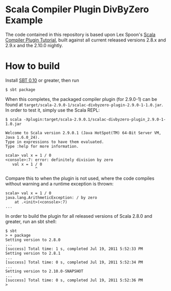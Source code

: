 [Scala Compiler Plugin Tutorial]: http://www.scala-lang.org/node/140
[SBT 0.10]: https://github.com/harrah/xsbt

# Scala Compiler Plugin DivByZero Example

The code contained in this repository is based upon Lex Spoon's 
[Scala Compiler Plugin Tutorial], built against all current
released versions 2.8.x and 2.9.x and the 2.10.0 nightly.

# How to build

Install [SBT 0.10] or greater, then run

	$ sbt package

When this completes, the packaged compiler plugin (for 2.9.0-1) can be found at 
`target/scala-2.9.0-1/scalac-divbyzero-plugin-2.9.0-1-1.0.jar`.
In order to test it, simply use the Scala REPL:

	$ scala -Xplugin:target/scala-2.9.0.1/scalac-divbyzero-plugin_2.9.0-1-1.0.jar

	Welcome to Scala version 2.9.0.1 (Java HotSpot(TM) 64-Bit Server VM, Java 1.6.0_24).
	Type in expressions to have them evaluated.
	Type :help for more information.

	scala> val x = 1 / 0
	<console>:7: error: definitely division by zero
       val x = 1 / 0
                 ^

Compare this to when the plugin is not used, where the code compiles
without warning and a runtime exception is thrown:

	scala> val x = 1 / 0
	java.lang.ArithmeticException: / by zero
		at .<init>(<console>:7)
	...

In order to build the plugin for all released versions of Scala 2.8.0 and greater,
run an sbt shell:

	$ sbt
	> + package
	Setting version to 2.8.0
	...
	[success] Total time: 1 s, completed Jul 19, 2011 5:52:33 PM
	Setting version to 2.8.1
	...
	[success] Total time: 0 s, completed Jul 19, 2011 5:52:34 PM
	...
	Setting version to 2.10.0-SNAPSHOT
	...
	[success] Total time: 0 s, completed Jul 19, 2011 5:52:36 PM
	>
